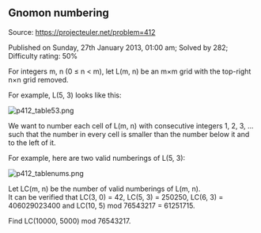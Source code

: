 Gnomon numbering
----------------

Source: https://projecteuler.net/problem=412

Published on Sunday, 27th January 2013, 01:00 am; Solved by 282;
Difficulty rating: 50%

For integers m, n (0 ≤ n \< m), let L(m, n) be an m×m grid with the
top-right n×n grid removed.

For example, L(5, 3) looks like this:

![p412\_table53.png](project/images/p412_table53.png)

We want to number each cell of L(m, n) with consecutive integers 1, 2,
3, ... such that the number in every cell is smaller than the number
below it and to the left of it.

For example, here are two valid numberings of L(5, 3):

![p412\_tablenums.png](project/images/p412_tablenums.png)

Let LC(m, n) be the number of valid numberings of L(m, n).\
 It can be verified that LC(3, 0) = 42, LC(5, 3) = 250250, LC(6, 3) =
406029023400 and LC(10, 5) mod 76543217 = 61251715.

Find LC(10000, 5000) mod 76543217.
